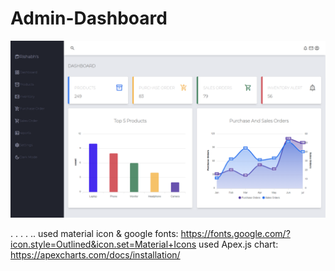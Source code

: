 # Admin-Dashboard

![ScreenShot](https://github.com/rissshhhabh/Admin-Dashboard/blob/master/Screenshot%20(61).png)






.
.
.
.
..
used material icon & google fonts:
https://fonts.google.com/?icon.style=Outlined&icon.set=Material+Icons
used Apex.js chart:
https://apexcharts.com/docs/installation/
